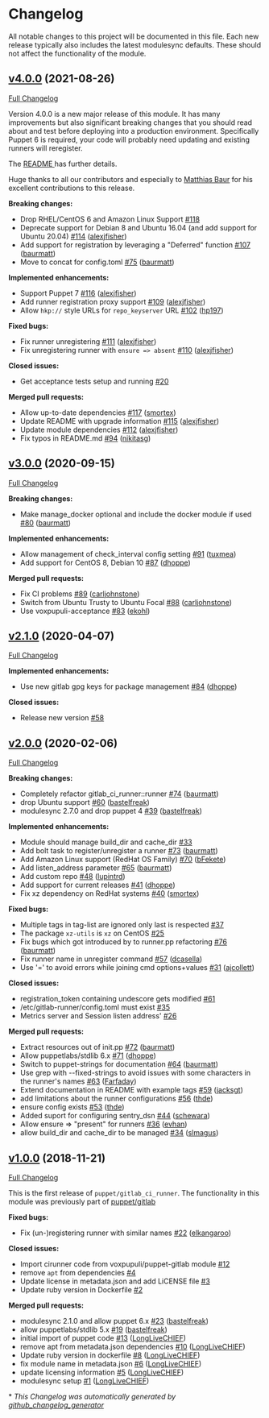 # Changelog

All notable changes to this project will be documented in this file.
Each new release typically also includes the latest modulesync defaults.
These should not affect the functionality of the module.

## [v4.0.0](https://github.com/voxpupuli/puppet-gitlab_ci_runner/tree/v4.0.0) (2021-08-26)

[Full Changelog](https://github.com/voxpupuli/puppet-gitlab_ci_runner/compare/v3.0.0...v4.0.0)

Version 4.0.0 is a new major release of this module.  It has many improvements but also significant breaking changes that you should read about and test before deploying into a production environment.  Specifically Puppet 6 is required, your code will probably need updating and existing runners will reregister.

The [README ](https://github.com/voxpupuli/puppet-gitlab_ci_runner/blob/383db3524e7cd3eac13755da251ef1871290f941/README.md#upgrading-from-version-3)has further details.

Huge thanks to all our contributors and especially to [Matthias Baur](https://github.com/baurmatt) for his excellent contributions to this release.

**Breaking changes:**

- Drop RHEL/CentOS 6 and Amazon Linux Support [\#118](https://github.com/voxpupuli/puppet-gitlab_ci_runner/issues/118)
- Deprecate support for Debian 8 and Ubuntu 16.04 \(and add support for Ubuntu 20.04\) [\#114](https://github.com/voxpupuli/puppet-gitlab_ci_runner/pull/114) ([alexjfisher](https://github.com/alexjfisher))
- Add support for registration by leveraging a "Deferred" function [\#107](https://github.com/voxpupuli/puppet-gitlab_ci_runner/pull/107) ([baurmatt](https://github.com/baurmatt))
- Move to concat for config.toml [\#75](https://github.com/voxpupuli/puppet-gitlab_ci_runner/pull/75) ([baurmatt](https://github.com/baurmatt))

**Implemented enhancements:**

- Support Puppet 7 [\#116](https://github.com/voxpupuli/puppet-gitlab_ci_runner/pull/116) ([alexjfisher](https://github.com/alexjfisher))
- Add runner registration proxy support [\#109](https://github.com/voxpupuli/puppet-gitlab_ci_runner/pull/109) ([alexjfisher](https://github.com/alexjfisher))
- Allow `hkp://` style URLs for `repo_keyserver` URL [\#102](https://github.com/voxpupuli/puppet-gitlab_ci_runner/pull/102) ([hp197](https://github.com/hp197))

**Fixed bugs:**

- Fix runner unregistering [\#111](https://github.com/voxpupuli/puppet-gitlab_ci_runner/pull/111) ([alexjfisher](https://github.com/alexjfisher))
- Fix unregistering runner with `ensure => absent` [\#110](https://github.com/voxpupuli/puppet-gitlab_ci_runner/pull/110) ([alexjfisher](https://github.com/alexjfisher))

**Closed issues:**

- Get acceptance tests setup and running [\#20](https://github.com/voxpupuli/puppet-gitlab_ci_runner/issues/20)

**Merged pull requests:**

- Allow up-to-date dependencies [\#117](https://github.com/voxpupuli/puppet-gitlab_ci_runner/pull/117) ([smortex](https://github.com/smortex))
- Update README with upgrade information [\#115](https://github.com/voxpupuli/puppet-gitlab_ci_runner/pull/115) ([alexjfisher](https://github.com/alexjfisher))
- Update module dependencies [\#112](https://github.com/voxpupuli/puppet-gitlab_ci_runner/pull/112) ([alexjfisher](https://github.com/alexjfisher))
- Fix typos in README.md [\#94](https://github.com/voxpupuli/puppet-gitlab_ci_runner/pull/94) ([nikitasg](https://github.com/nikitasg))

## [v3.0.0](https://github.com/voxpupuli/puppet-gitlab_ci_runner/tree/v3.0.0) (2020-09-15)

[Full Changelog](https://github.com/voxpupuli/puppet-gitlab_ci_runner/compare/v2.1.0...v3.0.0)

**Breaking changes:**

- Make manage\_docker optional and include the docker module if used [\#80](https://github.com/voxpupuli/puppet-gitlab_ci_runner/pull/80) ([baurmatt](https://github.com/baurmatt))

**Implemented enhancements:**

- Allow management of check\_interval config setting [\#91](https://github.com/voxpupuli/puppet-gitlab_ci_runner/pull/91) ([tuxmea](https://github.com/tuxmea))
- Add support for CentOS 8, Debian 10 [\#87](https://github.com/voxpupuli/puppet-gitlab_ci_runner/pull/87) ([dhoppe](https://github.com/dhoppe))

**Merged pull requests:**

- Fix CI problems [\#89](https://github.com/voxpupuli/puppet-gitlab_ci_runner/pull/89) ([carljohnstone](https://github.com/carljohnstone))
- Switch from Ubuntu Trusty to Ubuntu Focal [\#88](https://github.com/voxpupuli/puppet-gitlab_ci_runner/pull/88) ([carljohnstone](https://github.com/carljohnstone))
- Use voxpupuli-acceptance [\#83](https://github.com/voxpupuli/puppet-gitlab_ci_runner/pull/83) ([ekohl](https://github.com/ekohl))

## [v2.1.0](https://github.com/voxpupuli/puppet-gitlab_ci_runner/tree/v2.1.0) (2020-04-07)

[Full Changelog](https://github.com/voxpupuli/puppet-gitlab_ci_runner/compare/v2.0.0...v2.1.0)

**Implemented enhancements:**

- Use new gitlab gpg keys for package management [\#84](https://github.com/voxpupuli/puppet-gitlab_ci_runner/pull/84) ([dhoppe](https://github.com/dhoppe))

**Closed issues:**

- Release new version [\#58](https://github.com/voxpupuli/puppet-gitlab_ci_runner/issues/58)

## [v2.0.0](https://github.com/voxpupuli/puppet-gitlab_ci_runner/tree/v2.0.0) (2020-02-06)

[Full Changelog](https://github.com/voxpupuli/puppet-gitlab_ci_runner/compare/v1.0.0...v2.0.0)

**Breaking changes:**

- Completely refactor gitlab\_ci\_runner::runner [\#74](https://github.com/voxpupuli/puppet-gitlab_ci_runner/pull/74) ([baurmatt](https://github.com/baurmatt))
- drop Ubuntu support [\#60](https://github.com/voxpupuli/puppet-gitlab_ci_runner/pull/60) ([bastelfreak](https://github.com/bastelfreak))
- modulesync 2.7.0 and drop puppet 4 [\#39](https://github.com/voxpupuli/puppet-gitlab_ci_runner/pull/39) ([bastelfreak](https://github.com/bastelfreak))

**Implemented enhancements:**

- Module should manage build\_dir and cache\_dir [\#33](https://github.com/voxpupuli/puppet-gitlab_ci_runner/issues/33)
- Add bolt task to register/unregister a runner [\#73](https://github.com/voxpupuli/puppet-gitlab_ci_runner/pull/73) ([baurmatt](https://github.com/baurmatt))
- Add Amazon Linux support \(RedHat OS Family\) [\#70](https://github.com/voxpupuli/puppet-gitlab_ci_runner/pull/70) ([bFekete](https://github.com/bFekete))
- Add listen\_address parameter [\#65](https://github.com/voxpupuli/puppet-gitlab_ci_runner/pull/65) ([baurmatt](https://github.com/baurmatt))
- Add custom repo [\#48](https://github.com/voxpupuli/puppet-gitlab_ci_runner/pull/48) ([lupintrd](https://github.com/lupintrd))
- Add support for current releases [\#41](https://github.com/voxpupuli/puppet-gitlab_ci_runner/pull/41) ([dhoppe](https://github.com/dhoppe))
- Fix xz dependency on RedHat systems [\#40](https://github.com/voxpupuli/puppet-gitlab_ci_runner/pull/40) ([smortex](https://github.com/smortex))

**Fixed bugs:**

- Multiple tags in tag-list are ignored only last is respected [\#37](https://github.com/voxpupuli/puppet-gitlab_ci_runner/issues/37)
- The package `xz-utils` is `xz` on CentOS [\#25](https://github.com/voxpupuli/puppet-gitlab_ci_runner/issues/25)
- Fix bugs which got introduced by to runner.pp refactoring [\#76](https://github.com/voxpupuli/puppet-gitlab_ci_runner/pull/76) ([baurmatt](https://github.com/baurmatt))
- Fix runner name in unregister command [\#57](https://github.com/voxpupuli/puppet-gitlab_ci_runner/pull/57) ([dcasella](https://github.com/dcasella))
-  Use '=' to avoid errors while joining cmd options+values [\#31](https://github.com/voxpupuli/puppet-gitlab_ci_runner/pull/31) ([ajcollett](https://github.com/ajcollett))

**Closed issues:**

- registration\_token containing undescore gets modified [\#61](https://github.com/voxpupuli/puppet-gitlab_ci_runner/issues/61)
- /etc/gitlab-runner/config.toml must exist [\#35](https://github.com/voxpupuli/puppet-gitlab_ci_runner/issues/35)
- Metrics server and Session listen address' [\#26](https://github.com/voxpupuli/puppet-gitlab_ci_runner/issues/26)

**Merged pull requests:**

- Extract resources out of init.pp [\#72](https://github.com/voxpupuli/puppet-gitlab_ci_runner/pull/72) ([baurmatt](https://github.com/baurmatt))
- Allow puppetlabs/stdlib 6.x [\#71](https://github.com/voxpupuli/puppet-gitlab_ci_runner/pull/71) ([dhoppe](https://github.com/dhoppe))
- Switch to puppet-strings for documentation [\#64](https://github.com/voxpupuli/puppet-gitlab_ci_runner/pull/64) ([baurmatt](https://github.com/baurmatt))
- Use grep with --fixed-strings to avoid issues with some characters in the runner's names [\#63](https://github.com/voxpupuli/puppet-gitlab_ci_runner/pull/63) ([Farfaday](https://github.com/Farfaday))
- Extend documentation in README with example tags [\#59](https://github.com/voxpupuli/puppet-gitlab_ci_runner/pull/59) ([jacksgt](https://github.com/jacksgt))
- add limitations about the runner configurations [\#56](https://github.com/voxpupuli/puppet-gitlab_ci_runner/pull/56) ([thde](https://github.com/thde))
- ensure config exists [\#53](https://github.com/voxpupuli/puppet-gitlab_ci_runner/pull/53) ([thde](https://github.com/thde))
- Added suport for configuring sentry\_dsn [\#44](https://github.com/voxpupuli/puppet-gitlab_ci_runner/pull/44) ([schewara](https://github.com/schewara))
- Allow ensure =\> "present" for runners [\#36](https://github.com/voxpupuli/puppet-gitlab_ci_runner/pull/36) ([evhan](https://github.com/evhan))
- allow build\_dir and cache\_dir to be managed [\#34](https://github.com/voxpupuli/puppet-gitlab_ci_runner/pull/34) ([slmagus](https://github.com/slmagus))

## [v1.0.0](https://github.com/voxpupuli/puppet-gitlab_ci_runner/tree/v1.0.0) (2018-11-21)

[Full Changelog](https://github.com/voxpupuli/puppet-gitlab_ci_runner/compare/a499e3dab7578847be6bba12baba63168b077bfa...v1.0.0)

This is the first release of `puppet/gitlab_ci_runner`.  The functionality in this module was previously part of [puppet/gitlab](https://github.com/voxpupuli/puppet-gitlab)

**Fixed bugs:**

- Fix \(un-\)registering runner with similar names [\#22](https://github.com/voxpupuli/puppet-gitlab_ci_runner/pull/22) ([elkangaroo](https://github.com/elkangaroo))

**Closed issues:**

- Import cirunner code from voxpupuli/puppet-gitlab module [\#12](https://github.com/voxpupuli/puppet-gitlab_ci_runner/issues/12)
- remove `apt` from dependencies  [\#4](https://github.com/voxpupuli/puppet-gitlab_ci_runner/issues/4)
- Update license in metadata.json and add LiCENSE file [\#3](https://github.com/voxpupuli/puppet-gitlab_ci_runner/issues/3)
- Update ruby version in Dockerfile [\#2](https://github.com/voxpupuli/puppet-gitlab_ci_runner/issues/2)

**Merged pull requests:**

- modulesync 2.1.0 and allow puppet 6.x [\#23](https://github.com/voxpupuli/puppet-gitlab_ci_runner/pull/23) ([bastelfreak](https://github.com/bastelfreak))
- allow puppetlabs/stdlib 5.x [\#19](https://github.com/voxpupuli/puppet-gitlab_ci_runner/pull/19) ([bastelfreak](https://github.com/bastelfreak))
- initial import of puppet code [\#13](https://github.com/voxpupuli/puppet-gitlab_ci_runner/pull/13) ([LongLiveCHIEF](https://github.com/LongLiveCHIEF))
- remove apt from metadata.json dependencies [\#10](https://github.com/voxpupuli/puppet-gitlab_ci_runner/pull/10) ([LongLiveCHIEF](https://github.com/LongLiveCHIEF))
- Update ruby version in dockerfile [\#8](https://github.com/voxpupuli/puppet-gitlab_ci_runner/pull/8) ([LongLiveCHIEF](https://github.com/LongLiveCHIEF))
- fix module name in metadata.json [\#6](https://github.com/voxpupuli/puppet-gitlab_ci_runner/pull/6) ([LongLiveCHIEF](https://github.com/LongLiveCHIEF))
- update licensing information [\#5](https://github.com/voxpupuli/puppet-gitlab_ci_runner/pull/5) ([LongLiveCHIEF](https://github.com/LongLiveCHIEF))
- modulesync setup [\#1](https://github.com/voxpupuli/puppet-gitlab_ci_runner/pull/1) ([LongLiveCHIEF](https://github.com/LongLiveCHIEF))



\* *This Changelog was automatically generated by [github_changelog_generator](https://github.com/github-changelog-generator/github-changelog-generator)*

